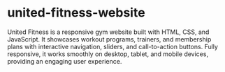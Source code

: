 # united-fitness-website
United Fitness is a responsive gym website built with HTML, CSS, and JavaScript. It showcases workout programs, trainers, and membership plans with interactive navigation, sliders, and call-to-action buttons. Fully responsive, it works smoothly on desktop, tablet, and mobile devices, providing an engaging user experience.

